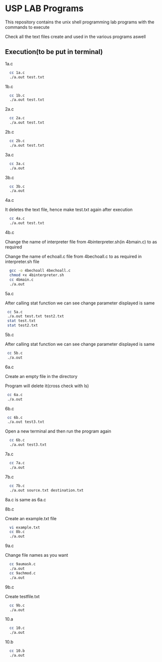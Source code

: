 
# USP LAB Programs

This repository contains the unix shell programming lab programs with the commands to execute

Check all the text files create and used in the various programs aswell





## Execution(to be put in terminal)

1a.c

```bash
  cc 1a.c
  ./a.out test.txt
```
1b.c

```bash
  cc 1b.c
  ./a.out test.txt
```

2a.c

```bash
  cc 2a.c
  ./a.out test.txt
```

2b.c

```bash
  cc 2b.c
  ./a.out test.txt
```
3a.c

```bash
  cc 3a.c
  ./a.out
```
3b.c

```bash
  cc 3b.c
  ./a.out
```
4a.c

It deletes the text file, hence make test.txt again after execution
```bash
  cc 4a.c
  ./a.out test.txt
```
4b.c

Change the name of interpreter file from 4binterpreter.sh(in 4bmain.c) to as required

Change the name of echoall.c file from 4bechoall.c to as required in interpreter.sh file
```bash
  gcc -o 4bechoall 4bechoall.c
  chmod +x 4binterpreter.sh
  cc 4bmain.c
  ./a.out
```
 5a.c
 
 After calling stat function we can see change parameter displayed is same
 ```bash
  cc 5a.c
  ./a.out test.txt test2.txt
  stat test.txt
  stat test2.txt
```

 5b.c
 
 After calling stat function we can see change parameter displayed is same
 ```bash
  cc 5b.c
  ./a.out
```
 6a.c
 
 Create an empty file in the directory

 Program will delete it(cross check with ls)
 ```bash
  cc 6a.c
  ./a.out
```

6b.c

 ```bash
  cc 6b.c
  ./a.out test3.txt
```
Open a new terminal and then run the program again

```bash
  cc 6b.c
  ./a.out test3.txt
```

7a.c 

```bash
  cc 7a.c
  ./a.out
```

7b.c 

```bash
  cc 7b.c
  ./a.out source.txt destination.txt
```
8a.c is same as 6a.c 

8b.c

Create an example.txt file

```bash
  vi example.txt
  cc 8b.c
  ./a.out
```
9a.c 

Change file names as you want

```bash
  cc 9aumask.c
  ./a.out
  cc 9achmod.c
  ./a.out
```
9b.c 

Create testfile.txt 
```bash
  cc 9b.c
  ./a.out
```

10.a

```bash
  cc 10.c
  ./a.out
```

10.b

```bash
  cc 10.b
  ./a.out
```





